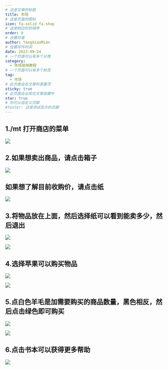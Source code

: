 ```yaml
---
# 这是文章的标题
title: 市场
# 这是页面的图标
icon: fa-solid fa-shop
# 这是侧边栏的顺序
order: 9
# 设置作者
author: YangXiaoMian
# 设置写作时间
date: 2023-09-24
# 一个页面可以有多个分类
category:
  - 市场使用教程
# 一个页面可以有多个标签
tag:
  - 市场
# 此页面会在文章列表置顶
sticky: true
# 此页面会出现在文章收藏中
star: true
# 你可以自定义页脚
#footer: 这是测试显示的页脚
---
```


## **1./mt 打开商店的菜单**
![](https://m1.miaomc.cn/uploads/20230925_651181ddaf83e.png)

## **2.如果想卖出商品，请点击箱子**
![](https://m1.miaomc.cn/uploads/20230925_65118297dc77b.png)

## **如果想了解目前收购价，请点击纸**
![](https://m1.miaomc.cn/uploads/20230925_65118265db917.png)

## **3.将物品放在上面，然后选择纸可以看到能卖多少，然后退出**

![](https://m1.miaomc.cn/uploads/20230925_6511830265f22.png)

![](https://m1.miaomc.cn/uploads/20230925_6511832fb525f.png)

## **4.选择苹果可以购买物品**
![](https://m1.miaomc.cn/uploads/20230925_65118398d2c96.png)

![](https://m1.miaomc.cn/uploads/20230925_651183bdda98e.png)

## **5.点白色羊毛是加需要购买的商品数量，黑色相反，然后点击绿色即可购买**
![](https://m1.miaomc.cn/uploads/20230925_651183db02165.png)

![](https://m1.miaomc.cn/uploads/20230925_6511842707c73.png)

## **6.点击书本可以获得更多帮助**
![](https://m1.miaomc.cn/uploads/20230925_6511846fde863.png)